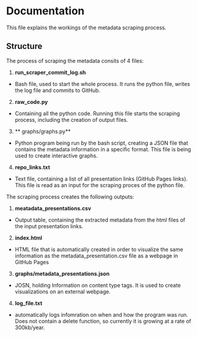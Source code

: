 # Documentation  
This file explains the workings of the metadata scraping process.
## Structure  
The process of scraping the metadata consits of 4 files:
1. **run_scraper_commit_log.sh**
  * Bash file, used to start the whole process. It runs the python file, writes the log file and commits to GitHub.
2. **raw_code.py**
  * Containing all the python code. Running this file starts the scraping process, including the creation of output files.
3. ** graphs/graphs.py**
  * Python program being run by the bash script, creating a JSON file that contains the metadata information in a specific format. This file is being used to create interactive graphs.
4. **repo_links.txt**
  * Text file, containing a list of all presentation links (GitHub Pages links). This file is read as an input for the scraping proces of the python file.
  
The scraping process creates the following outputs:
1. **meatadata_presentations.csv**
  * Output table, containing the extracted metadata from the html files of the input presentation links.
2. **index.html**
  * HTML file that is automatically created in order to visualize the same information as the metadata_presentation.csv file as a webpage in GitHub Pages
3. **graphs/metadata_presentations.json**
  * JOSN, holding Information on content type tags. It is used to create visualizations on an external webpage.
4. **log_file.txt**
  * automatically logs infomration on when and how the program was run. Does not contain a delete function, so currently it is growing at a rate of 300kb/year.
